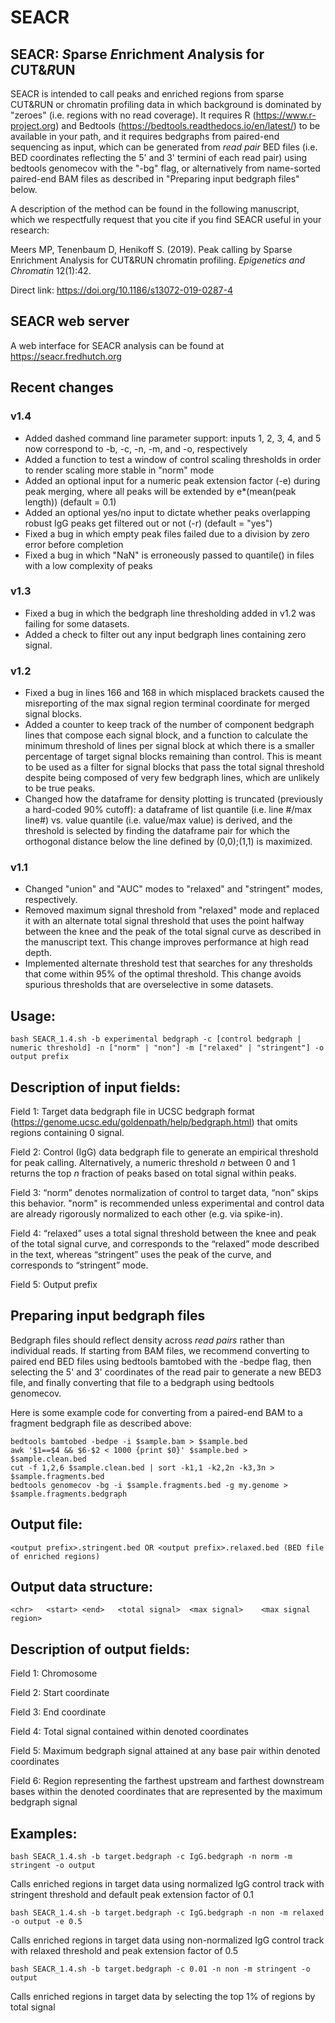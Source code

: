 # SEACR
## SEACR: *S*parse *E*nrichment *A*nalysis for *C*UT&*R*UN

SEACR is intended to call peaks and enriched regions from sparse CUT&RUN or chromatin profiling data in which background is dominated by "zeroes" (i.e. regions with no read coverage). It requires R (https://www.r-project.org) and Bedtools (https://bedtools.readthedocs.io/en/latest/) to be available in your path, and it requires bedgraphs from paired-end sequencing as input, which can be generated from *read pair* BED files (i.e. BED coordinates reflecting the 5' and 3' termini of each read pair) using bedtools genomecov with the "-bg" flag, or alternatively from name-sorted paired-end BAM files as described in "Preparing input bedgraph files" below. 

A description of the method can be found in the following manuscript, which we respectfully request that you cite if you find SEACR useful in your research:

Meers MP, Tenenbaum D, Henikoff S. (2019). Peak calling by Sparse Enrichment Analysis for CUT&RUN chromatin profiling. *Epigenetics and Chromatin* 12(1):42. 

Direct link: https://doi.org/10.1186/s13072-019-0287-4

## SEACR web server

A web interface for SEACR analysis can be found at https://seacr.fredhutch.org

## Recent changes

### v1.4

- Added dashed command line parameter support: inputs 1, 2, 3, 4, and 5 now correspond to -b, -c, -n, -m, and -o, respectively
- Added a function to test a window of control scaling thresholds in order to render scaling more stable in "norm" mode
- Added an optional input for a numeric peak extension factor (-e) during peak merging, where all peaks will be extended by e*(mean(peak length)) (default = 0.1)
- Added an optional yes/no input to dictate whether peaks overlapping robust IgG peaks get filtered out or not (-r) (default = "yes")
- Fixed a bug in which empty peak files failed due to a division by zero error before completion
- Fixed a bug in which "NaN" is erroneously passed to quantile() in files with a low complexity of peaks

### v1.3

- Fixed a bug in which the bedgraph line thresholding added in v1.2 was failing for some datasets.
- Added a check to filter out any input bedgraph lines containing zero signal.

### v1.2

- Fixed a bug in lines 166 and 168 in which misplaced brackets caused the misreporting of the max signal region terminal coordinate for merged signal blocks.
- Added a counter to keep track of the number of component bedgraph lines that compose each signal block, and a function to calculate the minimum threshold of lines per signal block at which there is a smaller percentage of target signal blocks remaining than control. This is meant to be used as a filter for signal blocks that pass the total signal threshold despite being composed of very few bedgraph lines, which are unlikely to be true peaks.
- Changed how the dataframe for density plotting is truncated (previously a hard-coded 90% cutoff): a dataframe of list quantile (i.e. line #/max line#) vs. value quantile (i.e. value/max value) is derived, and the threshold is selected by finding the dataframe pair for which the orthogonal distance below the line defined by (0,0);(1,1) is maximized.

### v1.1
- Changed "union" and "AUC" modes to "relaxed" and "stringent" modes, respectively.
- Removed maximum signal threshold from "relaxed" mode and replaced it with an alternate total signal threshold that uses the point halfway between the knee and the peak of the total signal curve as described in the manuscript text. This change improves performance at high read depth.
- Implemented alternate threshold test that searches for any thresholds that come within 95% of the optimal threshold. This change avoids spurious thresholds that are overselective in some datasets.

## Usage: 

	bash SEACR_1.4.sh -b experimental bedgraph -c [control bedgraph | numeric threshold] -n ["norm" | "non"] -m ["relaxed" | "stringent"] -o output prefix

## Description of input fields:

Field 1: Target data bedgraph file in UCSC bedgraph format (https://genome.ucsc.edu/goldenpath/help/bedgraph.html) that omits regions containing 0 signal.

Field 2: Control (IgG) data bedgraph file to generate an empirical threshold for peak calling. Alternatively, a numeric threshold *n* between 0 and 1 returns the top *n* fraction of peaks based on total signal within peaks. 

Field 3: “norm” denotes normalization of control to target data, “non” skips this behavior. "norm" is recommended unless experimental and control data are already rigorously normalized to each other (e.g. via spike-in).

Field 4: “relaxed” uses a total signal threshold between the knee and peak of the total signal curve, and corresponds to the “relaxed” mode described in the text, whereas “stringent” uses the peak of the curve, and corresponds to “stringent” mode.

Field 5: Output prefix

## Preparing input bedgraph files

Bedgraph files should reflect density across *read pairs* rather than individual reads. If starting from BAM files, we recommend converting to paired end BED files using bedtools bamtobed with the -bedpe flag, then selecting the 5' and 3' coordinates of the read pair to generate a new BED3 file, and finally converting that file to a bedgraph using bedtools genomecov.

Here is some example code for converting from a paired-end BAM to a fragment bedgraph file as described above:

	bedtools bamtobed -bedpe -i $sample.bam > $sample.bed
	awk '$1==$4 && $6-$2 < 1000 {print $0}' $sample.bed > $sample.clean.bed
	cut -f 1,2,6 $sample.clean.bed | sort -k1,1 -k2,2n -k3,3n > $sample.fragments.bed
	bedtools genomecov -bg -i $sample.fragments.bed -g my.genome > $sample.fragments.bedgraph

## Output file:

	<output prefix>.stringent.bed OR <output prefix>.relaxed.bed (BED file of enriched regions)
## Output data structure: 
	
	<chr>	<start>	<end>	<total signal>	<max signal>	<max signal region>

## Description of output fields:

Field 1: Chromosome

Field 2: Start coordinate

Field 3: End coordinate

Field 4: Total signal contained within denoted coordinates

Field 5: Maximum bedgraph signal attained at any base pair within denoted coordinates

Field 6: Region representing the farthest upstream and farthest downstream bases within the denoted coordinates that are represented by the maximum bedgraph signal

## Examples:

	bash SEACR_1.4.sh -b target.bedgraph -c IgG.bedgraph -n norm -m stringent -o output
Calls enriched regions in target data using normalized IgG control track with stringent threshold and default peak extension factor of 0.1
	
	bash SEACR_1.4.sh -b target.bedgraph -c IgG.bedgraph -n non -m relaxed -o output -e 0.5
Calls enriched regions in target data using non-normalized IgG control track with relaxed threshold and peak extension factor of 0.5

	bash SEACR_1.4.sh -b target.bedgraph -c 0.01 -n non -m stringent -o output
Calls enriched regions in target data by selecting the top 1% of regions by total signal
